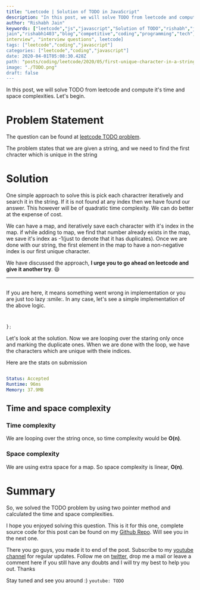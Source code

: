 ```yaml
---
title: "Leetcode | Solution of TODO in JavaScript"
description: "In this post, we will solve TODO from leetcode and compute it's time and space complexities. Let's begin."
author: "Rishabh Jain"
keywords: ["leetcode","js","javascript","Solution of TODO","rishabh","jain","rishabh
jain","rishabh1403","blog","competitive","coding","programming","tech","technology",
interview", "interview questions", leetcode]
tags: ["leetcode","coding","javascript"]
categories: ["leetcode","coding","javascript"]
date: 2020-04-01T05:08:30.428Z
path: "posts/coding/leetcode/2020/05/first-unique-character-in-a-string/"
image: "./TODO.png"
draft: false
---
```


In this post, we will solve TODO from leetcode and compute it's time and space complexities. Let's begin.
<!--more-->

# Problem Statement
The question can be found at [leetcode TODO problem](TODO).

The problem states that we are given a string, and we need to find the first chracter which is unique in the string

# Solution

One simple approach to solve this is pick each charactrer iteratively and search it in the string. If it is not found at any index then we have found our answer. This however will be of quadratic time complexity. We can do better at the expense of cost.

We can have a map, and iteratively save each character with it's index in the map. if while adding to map, we find that number already exists in the map, we save it's index as -1(just to denote that it has duplicates). Once we are done with our string, the first element in the map to have a non-negative index is our first unique character.

We have discussed the approach, **I urge you to go ahead on leetcode and give it another try**. :smile:

<hr />
<br />
If you are here, it means something went wrong in implementation or you are just too lazy :smile:. In any case, let's see a simple implementation of the above logic.

```js


};

```

Let's look at the solution. Now we are looping over the staring only once and marking the duplicate ones. When we are done with the loop, we have the characters which are unique with theie indices.

Here are the stats on submission

```yaml

Status: Accepted
Runtime: 96ms
Memory: 37.9MB

```

## Time and space complexity

### Time complexity

We are looping over the string once, so time complexity
would be **O(n)**.

### Space complexity

We are using extra space for a map. So space
complexity is linear, **O(n)**.

# Summary

So, we solved the TODO problem by using two pointer method and calculated the time and space complexities.

I hope you enjoyed solving this question. This is it for this one, complete source code for this post can be found on my [Github Repo](https://github.com/rishabh1403/leetcode-javascript-solutions). Will see you in the next one.

There you go guys, you made it to end of the post.  Subscribe to my [youtube channel](https://www.youtube.com/rishabh1403) for regular updates. Follow me on [twitter](https://www.twitter.com/rishabhjain1403), drop me a mail or leave a comment here if you still have any doubts and I will try my best to help you out. Thanks

Stay tuned and see you around :)
`youtube: TODO`
